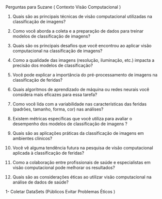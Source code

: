 
Perguntas para Suzane ( Contexto Visão Computacional  )

1. Quais são as principais técnicas de visão computacional utilizadas na classificação de imagens?

2. Como você aborda a coleta e a preparação de dados para treinar modelos de classificação de imagens?

3. Quais são os principais desafios que você encontrou ao aplicar visão computacional na classificação de imagens?

4. Como a qualidade das imagens (resolução, iluminação, etc.) impacta a precisão dos modelos de classificação?

5. Você pode explicar a importância do pré-processamento de imagens na classificação de feridas?

6. Quais algoritmos de aprendizado de máquina ou redes neurais você considera mais eficazes para essa tarefa?

7. Como você lida com a variabilidade nas características das feridas (padrões, tamanho, forma, cor) nas análises?

8. Existem métricas específicas que você utiliza para avaliar o desempenho dos modelos de classificação de imagens ?

9. Quais são as aplicações práticas da classificação de imagens em ambientes clínicos?

10. Você vê alguma tendência futura na pesquisa de visão computacional aplicada à classificação de feridas?

11. Como a colaboração entre profissionais de saúde e especialistas em visão computacional pode melhorar os resultados?

12. Quais são as considerações éticas ao utilizar visão computacional na análise de dados de saúde?


1-  Coletar DataSets (Públicos Evitar Problemas Éticos )